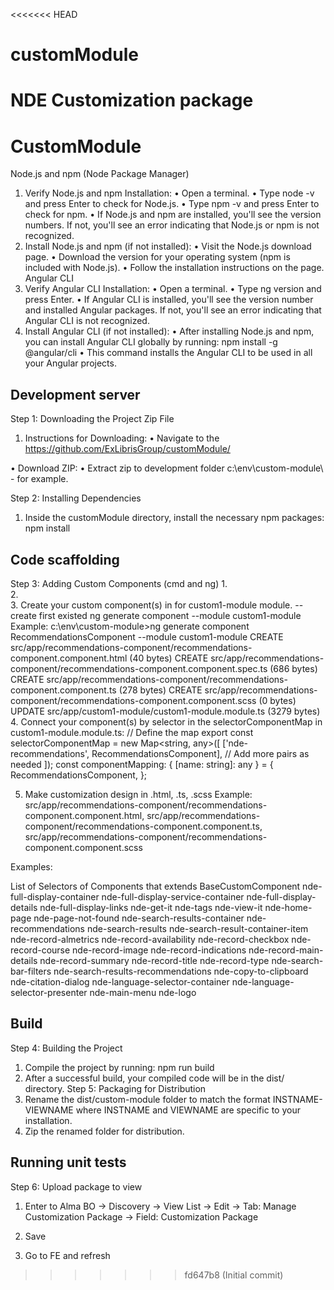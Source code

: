 <<<<<<< HEAD
# customModule
NDE Customization package
=======
# CustomModule

Node.js and npm (Node Package Manager)
1.	Verify Node.js and npm Installation:
•	Open a terminal.
•	Type node -v and press Enter to check for Node.js.
•	Type npm -v and press Enter to check for npm.
•	If Node.js and npm are installed, you'll see the version numbers. If not, you'll see an error indicating that Node.js or npm is not recognized.
2.	Install Node.js and npm (if not installed):
•	Visit the Node.js download page.
•	Download the version for your operating system (npm is included with Node.js).
•	Follow the installation instructions on the page.
Angular CLI
1.	Verify Angular CLI Installation:
•	Open a terminal.
•	Type ng version and press Enter.
•	If Angular CLI is installed, you'll see the version number and installed Angular packages. If not, you'll see an error indicating that Angular CLI is not recognized.
2.	Install Angular CLI (if not installed):
•	After installing Node.js and npm, you can install Angular CLI globally by running:
npm install -g @angular/cli
•	This command installs the Angular CLI to be used in all your Angular projects.
 


## Development server

Step 1: 
Downloading the Project Zip File
1.	Instructions for Downloading:
•	Navigate to the https://github.com/ExLibrisGroup/customModule/


•	Download ZIP: 
•	Extract zip to development folder
c:\env\custom-module\  - for example. 



Step 2: Installing Dependencies
1.	Inside the customModule directory, install the necessary npm packages:
npm install



## Code scaffolding

Step 3: 
Adding Custom Components (cmd and ng)
1.	 
2.	
3.	Create your custom component(s) in for custom1-module module.
-- create first existed 
ng generate component <Component for Custom> --module custom1-module
Example:
c:\env\custom-module>ng generate component RecommendationsComponent --module custom1-module
CREATE src/app/recommendations-component/recommendations-component.component.html (40 bytes)
CREATE src/app/recommendations-component/recommendations-component.component.spec.ts (686 bytes)
CREATE src/app/recommendations-component/recommendations-component.component.ts (278 bytes)
CREATE src/app/recommendations-component/recommendations-component.component.scss (0 bytes)
UPDATE src/app/custom1-module/custom1-module.module.ts (3279 bytes)
4.	Connect your component(s) by selector in the selectorComponentMap in custom1-module.module.ts:
// Define the map
export const selectorComponentMap = new Map<string, any>([
  ['nde-recommendations', RecommendationsComponent],
  // Add more pairs as needed
]);
const componentMapping: { [name: string]: any } = {
  RecommendationsComponent,
  };

5.	Make customization design in <Component for Custom>.html, <Component for Custom>.ts, <Component for Custom>.scss
Example:
src/app/recommendations-component/recommendations-component.component.html,
src/app/recommendations-component/recommendations-component.component.ts,
src/app/recommendations-component/recommendations-component.component.scss



Examples:
 

List of Selectors of Components that extends BaseCustomComponent
nde-full-display-container
nde-full-display-service-container
nde-full-display-details
nde-full-display-links
nde-get-it
nde-tags
nde-view-it
nde-home-page
nde-page-not-found
nde-search-results-container
nde-recommendations
nde-search-results
nde-search-result-container-item
nde-record-almetrics
nde-record-availability
nde-record-checkbox
nde-record-course
nde-record-image
nde-record-indications
nde-record-main-details
nde-record-summary
nde-record-title
nde-record-type
nde-search-bar-filters
nde-search-results-recommendations
nde-copy-to-clipboard
nde-citation-dialog
nde-language-selector-container
nde-language-selector-presenter
nde-main-menu
nde-logo


## Build

Step 4: Building the Project
1.	Compile the project by running:
npm run build
2.	After a successful build, your compiled code will be in the dist/ directory.
Step 5: Packaging for Distribution
1.	Rename the dist/custom-module folder to match the format INSTNAME-VIEWNAME where INSTNAME and VIEWNAME are specific to your installation.
2.	Zip the renamed folder for distribution. 
   


## Running unit tests

Step 6: Upload package to view
1.	Enter to Alma BO -> Discovery -> View List -> Edit -> Tab: Manage Customization Package -> Field: Customization Package
 
2.	 Save
3.	 Go to FE and refresh



>>>>>>> fd647b8 (Initial commit)
